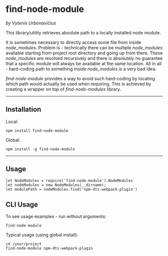 # find-node-module

_by Vytenis Urbonavičius_

This library/utility retrieves absolute path to a locally installed node module.

It is sometimes necessary to directly access some file from inside _node_modules_. Problem is - technically there can be multiple _node_modules_ available starting from project root directory and going up from there. These _node_modules_ are resolved recursively and there is absolutely no guarantee that a specific module will always be available at the same location. All in all - hard-coding path to something inside _node_modules_ is a very bad idea.

_find-node-module_ provides a way to avoid such hard-coding by locating which path would actually be used when requiring. This is achieved by creating a wrapper on top of _find-node-modules_ library.

---

## Installation

Local:

```
npm install find-node-module
```

Global:

```
npm install -g find-node-module
```

---

## Usage

```
let NodeModules = require('find-node-module').NodeModules
let nodeModules = new NodeModules(__dirname);
let modulePath = nodeModules.find('npm-dts-webpack-plugin')
```

## CLI Usage

To see usage examples - run without arguments:

```
find-node-module
```

Typical usage (using global install):

```
cd /your/project
find-node-module npm-dts-webpack-plugin
```
